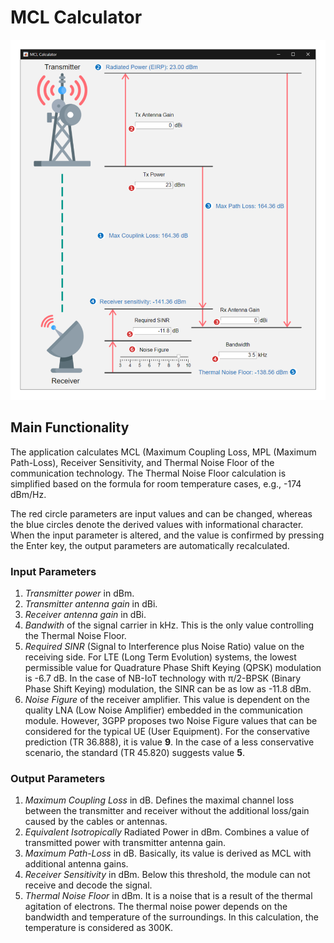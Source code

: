 # MCL Calculator
![Application Window](./Manual-MCL-Calculator.svg)

## Main Functionality
The application calculates MCL (Maximum Coupling Loss, MPL (Maximum Path-Loss), Receiver Sensitivity, and Thermal Noise Floor of the communication technology. The Thermal Noise Floor calculation is simplified based on the formula for room temperature cases, e.g., -174 dBm/Hz.

The red circle parameters are input values and can be changed, whereas the blue circles denote the derived values with informational character. When the input parameter is altered, and the value is confirmed by pressing the Enter key, the output parameters are automatically recalculated.


### Input Parameters
1. *Transmitter power* in dBm.
2. *Transmitter antenna gain* in dBi.
3. *Receiver antenna gain* in dBi.
4. *Bandwith* of the signal carrier in kHz. This is the only value controlling the Thermal Noise Floor.
5. *Required SINR* (Signal to Interference plus Noise Ratio) value on the receiving side. For LTE (Long Term Evolution) systems, the lowest permissible value for Quadrature Phase Shift Keying (QPSK) modulation is -6.7 dB. In the case of NB-IoT technology with π/2-BPSK (Binary Phase Shift Keying) modulation, the SINR can be as low as -11.8 dBm.
6. *Noise Figure* of the receiver amplifier. This value is dependent on the quality LNA (Low Noise Amplifier) embedded in the communication module. However, 3GPP proposes two Noise Figure values that can be considered for the typical UE (User Equipment). For the conservative prediction (TR 36.888), it is value **9**. In the case of a less conservative scenario, the standard (TR 45.820) suggests value **5**.

### Output Parameters
1. *Maximum Coupling Loss* in dB. Defines the maximal channel loss between the transmitter and receiver without the additional loss/gain caused by the cables or antennas.
2. *Equivalent Isotropically* Radiated Power in dBm. Combines a value of transmitted power with transmitter antenna gain.
3. *Maximum Path-Loss* in dB. Basically, its value is derived as MCL with additional antenna gains.
4. *Receiver Sensitivity* in dBm. Below this threshold, the module can not receive and decode the signal.
5. *Thermal Noise Floor* in dBm. It is a noise that is a result of the thermal agitation of electrons. The thermal noise power depends on the bandwidth and temperature of the surroundings. In this calculation, the temperature is considered as 300K.
